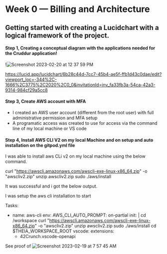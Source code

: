 # Week 0 — Billing and Architecture

## Getting started with creating a Lucidchart with a logical framework of the project.

#### Step 1, Creating a conceptual diagram with the applications needed for the Cruddur application!

!![Screenshot 2023-02-20 at 12 37 59 PM](https://user-images.githubusercontent.com/101113092/220097573-04d7081e-95df-4100-85ba-cd9a9f89afe0.jpg)
    
https://lucid.app/lucidchart/6b28c44d-7cc7-45b4-ae5f-ffb1d43c0dae/edit?viewport_loc=-344%2C-1666%2C3775%2C2020%2C0_0&invitationId=inv_fa33fb3a-54ca-42a3-9314-984cf29a5cc8

#### Step 3, Create AWS account with MFA

- I created an  AWS user account (different from the root user) with full administrative permission and MFA setup
- A programatic access was created to use for access via the command line of my local machine or VS code


#### Step 4, Install  AWS CLI V2 on my local Machine and on setup and auto installation on the gitpod.yml file

I was able to install aws CLi v2 on my local machine using the below command.

curl "https://awscli.amazonaws.com/awscli-exe-linux-x86_64.zip" -o "awscliv2.zip"
unzip awscliv2.zip
sudo ./aws/install

It was successful and i got the below output.

I was setup the aws cli installation to start 

Tasks:
  - name: aws-cli
    env:
      AWS_CLI_AUTO_PROMPT: on-partial
    init: |
      cd /workspace
      curl "https://awscli.amazonaws.com/awscli-exe-linux-x86_64.zip" -o "awscliv2.zip"
      unzip awscliv2.zip
      sudo ./aws/install
      cd $THEIA_WORKSPACE_ROOT
vscode:
  extensions:
    - 42Crunch.vscode-openapi

See proof of 
![Screenshot 2023-02-19 at 7 57 45 AM](https://user-images.githubusercontent.com/101113092/219933781-ed23ac58-871f-4c38-9955-9672e9ff4539.jpg)
